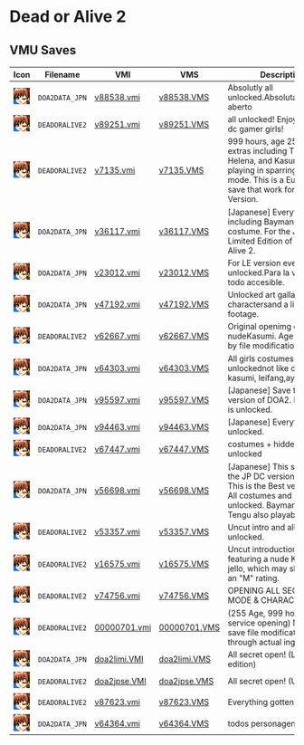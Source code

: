 # Dead or Alive 2

## VMU Saves

| Icon | Filename | VMI | VMS | Description |
|------|----------|-----|-----|-------------|
| ![Dead or Alive 2](../icons/DOA2DATA_JPN.GIF) | `DOA2DATA_JPN` | [v88538.vmi](v88538.vmi) | [v88538.VMS](v88538.VMS) | Absolutly all unlocked.Absolutamentetudo aberto  |
| ![Dead or Alive 2](../icons/DEADORALIVE2.GIF) | `DEADORALIVE2` | [v89251.vmi](v89251.vmi) | [v89251.VMS](v89251.VMS) | all unlocked! Enjoy! luv ya! all dc gamer girls!  |
| ![Dead or Alive 2](../icons/DEADORALIVE2.GIF) | `DEADORALIVE2` | [v7135.vmi](v7135.vmi) | [v7135.VMS](v7135.VMS) | 999 hours, age 255, and extras including Tina, Helena, and Kasumi by playing in sparring or tag mode. This is a European save that work for US Version.  |
| ![Dead or Alive 2](../icons/DOA2DATA_JPN.GIF) | `DOA2DATA_JPN` | [v36117.vmi](v36117.vmi) | [v36117.VMS](v36117.VMS) | [Japanese] Everything, including Bayman's 3rd costume. For the Japanese Limited Edition of Dead or Alive 2.  |
| ![Dead or Alive 2](../icons/DOA2DATA_JPN.GIF) | `DOA2DATA_JPN` | [v23012.vmi](v23012.vmi) | [v23012.VMS](v23012.VMS) | For LE version everything unlocked.Para la vercion LE todo accesible.  |
| ![Dead or Alive 2](../icons/DOA2DATA_JPN.GIF) | `DOA2DATA_JPN` | [v47192.vmi](v47192.vmi) | [v47192.VMS](v47192.VMS) | Unlocked art gallary,extra charactersand a little nude footage.  |
| ![Dead or Alive 2](../icons/DEADORALIVE2.GIF) | `DEADORALIVE2` | [v62667.vmi](v62667.vmi) | [v62667.VMS](v62667.VMS) | Original openimg demo with nudeKasumi. Age 255. Made by file modification.  |
| ![Dead or Alive 2](../icons/DOA2DATA_JPN.GIF) | `DOA2DATA_JPN` | [v64303.vmi](v64303.vmi) | [v64303.VMS](v64303.VMS) | All girls costumes unlockednot like others 7 for kasumi, leifang,ayame etc.  |
| ![Dead or Alive 2](../icons/DOA2DATA_JPN.GIF) | `DOA2DATA_JPN` | [v95597.vmi](v95597.vmi) | [v95597.VMS](v95597.VMS) | [Japanese] Save for regular version of DOA2. Everything is unlocked.  |
| ![Dead or Alive 2](../icons/DOA2DATA_JPN.GIF) | `DOA2DATA_JPN` | [v94463.vmi](v94463.vmi) | [v94463.VMS](v94463.VMS) | [Japanese] Everything unlocked.  |
| ![Dead or Alive 2](../icons/DEADORALIVE2.GIF) | `DEADORALIVE2` | [v67447.vmi](v67447.vmi) | [v67447.VMS](v67447.VMS) | costumes + hidden intro unlocked  |
| ![Dead or Alive 2](../icons/DOA2DATA_JPN.GIF) | `DOA2DATA_JPN` | [v56698.vmi](v56698.vmi) | [v56698.VMS](v56698.VMS) | [Japanese] This save is for the JP DC version of DOA 2. This is the Best version of all. All costumes and stages unlocked. Bayman and Tengu also playable.  |
| ![Dead or Alive 2](../icons/DEADORALIVE2.GIF) | `DEADORALIVE2` | [v53357.vmi](v53357.vmi) | [v53357.VMS](v53357.VMS) | Uncut intro and all secrets unlocked.  |
| ![Dead or Alive 2](../icons/DEADORALIVE2.GIF) | `DEADORALIVE2` | [v16575.vmi](v16575.vmi) | [v16575.VMS](v16575.VMS) | Uncut introduction demo featuring a nude Kasumi in jello, which may slight border an "M" rating.  |
| ![Dead or Alive 2](../icons/DEADORALIVE2.GIF) | `DEADORALIVE2` | [v74756.vmi](v74756.vmi) | [v74756.VMS](v74756.VMS) | OPENING ALL SECRET MODE & CHARACTERS  |
| ![Dead or Alive 2](../icons/DEADORALIVE2.GIF) | `DEADORALIVE2` | [00000701.vmi](00000701.vmi) | [00000701.VMS](00000701.VMS) | (255 Age, 999 hours, service opening) Made by save file modification. Not through actual ingame tricks.  |
| ![Dead or Alive 2](../icons/DOA2DATA_JPN.GIF) | `DOA2DATA_JPN` | [doa2limi.VMI](doa2limi.VMI) | [doa2limi.VMS](doa2limi.VMS) | All secret open! (Limited edition) |
| ![Dead or Alive 2](../icons/DEADORALIVE2.GIF) | `DEADORALIVE2` | [doa2jpse.VMI](doa2jpse.VMI) | [doa2jpse.VMS](doa2jpse.VMS) | All secret open! (US Version) |
| ![Dead or Alive 2](../icons/DEADORALIVE2.GIF) | `DEADORALIVE2` | [v87623.vmi](v87623.vmi) | [v87623.VMS](v87623.VMS) | Everything gotten  |
| ![Dead or Alive 2](../icons/DOA2DATA_JPN.GIF) | `DOA2DATA_JPN` | [v64364.vmi](v64364.vmi) | [v64364.VMS](v64364.VMS) | todos personagens, bye  |
